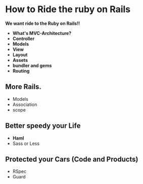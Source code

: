 How to Ride the ruby on Rails
==================
**We want ride to the Ruby on Rails!!**

* **What's MVC-Architecture?**
* **Controller**
* **Models**
* **View**
 * **Layout**
 * **Assets**
* **bundler and gems**
* **Routing**

## More Rails.

* Models
 * Association
 * scope

## Better speedy your Life

* **Haml**
* Sass or Less

## Protected your Cars (Code and Products)

* RSpec
* Guard
